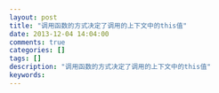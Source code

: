 ```yaml
---
layout: post
title: "调用函数的方式决定了调用的上下文中的this值"
date: 2013-12-04 14:04:00 
comments: true
categories: []
tags: []
description: "调用函数的方式决定了调用的上下文中的this值"
keywords: 
---
```





